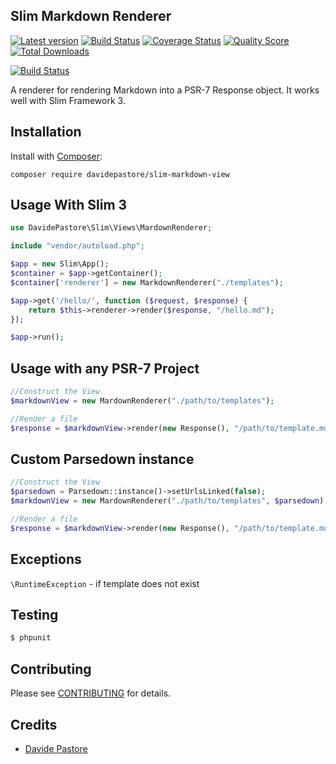 ## Slim Markdown Renderer

[![Latest version][ico-version]][link-packagist]
[![Build Status][ico-travis]][link-travis]
[![Coverage Status][ico-scrutinizer]][link-scrutinizer]
[![Quality Score][ico-code-quality]][link-code-quality]
[![Total Downloads][ico-downloads]][link-downloads]

[![Build Status][ico-phpeye]][link-phpeye]

A renderer for rendering Markdown into a PSR-7 Response object. It works well with Slim Framework 3.


## Installation

Install with [Composer](http://getcomposer.org):

    composer require davidepastore/slim-markdown-view


## Usage With Slim 3

```php
use DavidePastore\Slim\Views\MardownRenderer;

include "vendor/autoload.php";

$app = new Slim\App();
$container = $app->getContainer();
$container['renderer'] = new MarkdownRenderer("./templates");

$app->get('/hello/', function ($request, $response) {
    return $this->renderer->render($response, "/hello.md");
});

$app->run();
```

## Usage with any PSR-7 Project
```php
//Construct the View
$markdownView = new MardownRenderer("./path/to/templates");

//Render a file
$response = $markdownView->render(new Response(), "/path/to/template.md");
```

## Custom Parsedown instance
```php
//Construct the View
$parsedown = Parsedown::instance()->setUrlsLinked(false);
$markdownView = new MardownRenderer("./path/to/templates", $parsedown);

//Render a file
$response = $markdownView->render(new Response(), "/path/to/template.md");
```

## Exceptions
`\RuntimeException` - if template does not exist


## Testing

``` bash
$ phpunit
```

## Contributing

Please see [CONTRIBUTING](CONTRIBUTING.md) for details.

## Credits

- [Davide Pastore](https://github.com/davidepastore)

[ico-version]: https://img.shields.io/packagist/v/DavidePastore/Slim-Markdown-View.svg?style=flat-square
[ico-travis]: https://travis-ci.org/DavidePastore/Slim-Markdown-View.svg?branch=master
[ico-scrutinizer]: https://img.shields.io/scrutinizer/coverage/g/DavidePastore/Slim-Markdown-View.svg?style=flat-square
[ico-code-quality]: https://img.shields.io/scrutinizer/g/davidepastore/Slim-Markdown-View.svg?style=flat-square
[ico-downloads]: https://img.shields.io/packagist/dt/davidepastore/slim-markdown-view.svg?style=flat-square
[ico-phpeye]: http://php-eye.com/badge/DavidePastore/ipinfo/tested.svg?style=flat-square

[link-packagist]: https://packagist.org/packages/davidepastore/slim-markdown-view
[link-travis]: https://travis-ci.org/DavidePastore/Slim-Markdown-View
[link-scrutinizer]: https://scrutinizer-ci.com/g/DavidePastore/Slim-Markdown-View/code-structure
[link-code-quality]: https://scrutinizer-ci.com/g/DavidePastore/Slim-Markdown-View
[link-phpeye]: http://php-eye.com/package/DavidePastore/Slim-Markdown-View
[link-downloads]: https://packagist.org/packages/davidepastore/slim-markdown-view
